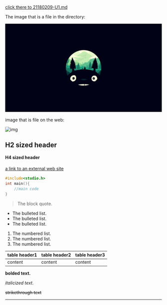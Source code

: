 [click there to 21180209-U1.md](21180209-U1.md)

The image that is a file in the directory:

![longmao](longmao.jpg)

image that is file on the web:

![img](https://pics2.baidu.com/feed/71cf3bc79f3df8dc42e4dc6943604983451028e2.jpeg?token=8f43ec1d1263643d9753873d4d4f38fb&s=FC8A629140235AA400B94956030050F3)



## H2 sized header

#### H4 sized header



[a link to an external web site](https://www.baidu.com/)



```c++
#include<studio.h>
int main(){
    //main code
}
```



> The block quote.



- The bulleted list.
- The bulleted list.
- The bulleted list.



1. The numbered list.
2. The numbered list.
3. The numbered list.



| table header1 | table header2 | table header3 |
| ------------- | ------------- | ------------- |
| content       | content       | content       |



**bolded text.**

*italicized text.*

~~strikethrough text~~



***


